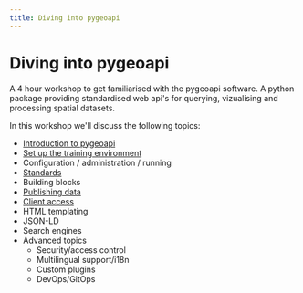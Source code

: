 ```yaml
---
title: Diving into pygeoapi
---
```


# Diving into pygeoapi

A 4 hour workshop to get familiarised with the pygeoapi software. A python package providing standardised web api's for querying, vizualising and processing spatial datasets.

In this workshop we'll discuss the following topics:

- [Introduction to pygeoapi](intro/index.md)
- [Set up the training environment](setup/index.md)
- Configuration / administration / running
- [Standards](standards/index.md)
- Building blocks
- [Publishing data](publish/index.md)
- [Client access](clients/index.md)
- HTML templating
- JSON-LD
- Search engines 
- Advanced topics
  - Security/access control
  - Multilingual support/i18n
  - Custom plugins
  - DevOps/GitOps